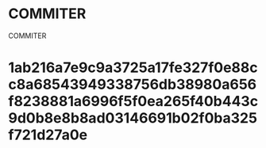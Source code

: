 # COMMITER
COMMITER






# 1ab216a7e9c9a3725a17fe327f0e88cc8a68543949338756db38980a656f8238881a6996f5f0ea265f40b443c9d0b8e8b8ad03146691b02f0ba325f721d27a0e
